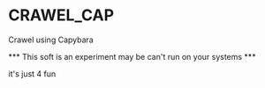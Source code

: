 # CRAWEL_CAP

Crawel using Capybara

*** This soft is an experiment may be can't run on your systems ***

it's just 4 fun
